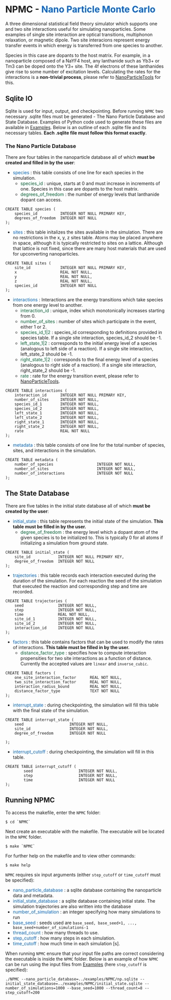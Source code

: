 # NPMC - <span style="color: #0066CC"> Nano Particle Monte Carlo </span>

A three dimensional statistical field theory simulator which supports one and two site interactions useful for simulating nanoparticles. Some examples of single site interaction are optical transitions, multiphonon relaxation, or magnetic dipole. Two site interacions represent energy transfer events in which energy is transferred from one species to another.

Species in this case are dopants to the host matrix. For example, in a nanoparticle composed of a NaYF4 host, any lanthanide such as Yb3+ or Tm3 can be doped onto the Y3+ site. The 4f electrons of these lanthanides give rise to some number of excitation levels. Calculating the rates for the interactions is a **non-trivial process**, please refer to [NanoParticleTools](./https://github.com/BlauGroup/NanoParticleTools) for this. 

## Sqlite IO

Sqlite is used for input, output, and checkpointing. Before running `NPMC` two necessary .sqlite files must be generated - The Nano Particle Database and State Database. Examples of Python code used to generate these files are available in [Examples](./Examples.html). Below is an outline of each .sqlite file and its necessary tables. **Each .sqlite file must follow this format exactly**. 

### The Nano Particle Database
There are four tables in the nanoparticle database all of which **must be created and filled in by the user**:

- <span style="color:#0066CC"> species </span> : this table consists of one line for each species in the simulation.
    - <span style="color:#006633"> species_id </span>: unique, starts at 0 and must increase in increments of one. Species in this case are dopants to the host matrix.
    - <span style="color:#006633"> degrees_of_freedom </span>: the number of energy levels that lanthanide dopant can access.

```
CREATE TABLE species (
    species_id          INTEGER NOT NULL PRIMARY KEY,
    degrees_of_freedom  INTEGER NOT NULL
);
```
- <span style="color:#0066CC"> sites </span>: this table initalizes the sites available in the simulation. There are no restrictions in the x, y, z sites table. Atoms may be placed anywhere in space, although it is typically restricted to sites on a lattice. Although that lattice is not fixed, since there are many host materials that are used for upconverting nanoparticles.

```
CREATE TABLE sites (
    site_id             INTEGER NOT NULL PRIMARY KEY,
    x                   REAL NOT NULL,
    y                   REAL NOT NULL,
    z                   REAL NOT NULL,
    species_id          INTEGER NOT NULL
);
```

- <span style="color:#0066CC"> interactions </span>: Interactions are the energy transitions which take species from one energy level to another.
    - <span style="color:#006633"> interaction_id </span>: unique, index which monotonically increases starting from 0.
    - <span style="color:#006633"> number_of_sites </span>: number of sites which participate in the event, either 1 or 2.
    - <span style="color:#006633"> species_id_1\|2 </span>: species_id corresponding to definitions provided in species table. If a single site interaction, species_id_2 should be -1.
    - <span style="color:#006633"> left_state_1\|2 </span>: corresponds to the initial energy level of a species (analogous to left side of a reaction). If a single site interaction, left_state_2 should be -1.
    - <span style="color:#006633"> right_state_1\|2 </span>: corresponds to the final energy level of a species (analogous to right side of a reaction). If a single site interaction, right_state_2 should be -1.
    - <span style="color:#006633"> rate </span>: rate for the energy transition event, please refer to [NanoParticleTools](./https://github.com/BlauGroup/NanoParticleTools). 

```
CREATE TABLE interactions (
    interaction_id      INTEGER NOT NULL PRIMARY KEY,
    number_of_sites     INTEGER NOT NULL,
    species_id_1        INTEGER NOT NULL,
    species_id_2        INTEGER NOT NULL,
    left_state_1        INTEGER NOT NULL,
    left_state_2        INTEGER NOT NULL,
    right_state_1       INTEGER NOT NULL,
    right_state_2       INTEGER NOT NULL,
    rate                REAL NOT NULL
);
```

- <span style="color:#0066CC"> metadata </span>: this table consists of one line for the total number of species, sites, and interactions in the simulation.

```
CREATE TABLE metadata (
    number_of_species                   INTEGER NOT NULL,
    number_of_sites                     INTEGER NOT NULL,
    number_of_interactions              INTEGER NOT NULL
);
```
## The State Database
There are five tables in the initial state database all of which **must be created by the user**: 

- <span style="color:#0066CC"> initial_state </span>: this table represents the initial state of the simulation. **This table must be filled in by the user.**
    - <span style="color:#006633"> degree_of_freedom </span>:
    the energy level which a dopant atom of the given species is to be initialized to. This is typically 0 for all atoms if initializing a simulation from ground state.
```
CREATE TABLE initial_state (
    site_id            INTEGER NOT NULL PRIMARY KEY,
    degree_of_freedom  INTEGER NOT NULL
);
```

- <span style="color:#0066CC"> trajectories </span>: this table records each interaction executed during the duration of the simulation. For each reaction the seed of the simulation that executed the reaction and corresponding step and time are recorded. 

```
CREATE TABLE trajectories (
    seed               INTEGER NOT NULL,
    step               INTEGER NOT NULL,
    time               REAL NOT NULL,
    site_id_1          INTEGER NOT NULL,
    site_id_2          INTEGER NOT NULL,
    interaction_id     INTEGER NOT NULL
);
```
- <span style="color:#0066CC"> factors </span>: this table contains factors that can be used to modify the rates of interactions. **This table must be filled in by the user.**
    - <span style="color:#006633"> distance_factor_type </span>: specifies how to compute interaction propensities for two site interactions as a function of distance. Currently the accepted values are `linear` and `inverse_cubic`.

```
CREATE TABLE factors (
    one_site_interaction_factor      REAL NOT NULL,
    two_site_interaction_factor      REAL NOT NULL,
    interaction_radius_bound         REAL NOT NULL,
    distance_factor_type             TEXT NOT NULL
);
```

- <span style="color:#0066CC"> interrupt_state </span>: during checkpointing, the simulation will fill this table with the final state of the simulation. 

```
CREATE TABLE interrupt_state (
    seed                    INTEGER NOT NULL,
    site_id                 INTEGER NOT NULL,
    degree_of_freedom       INTEGER NOT NULL
        
); 
```

- <span style="color:#0066CC"> interrupt_cutoff </span>: during checkpointing, the simulation will fill in this table.

```
CREATE TABLE interrupt_cutoff (
        seed                    INTEGER NOT NULL,
        step                    INTEGER NOT NULL,
        time                    INTEGER NOT NULL   
);
```

## Running NPMC
To access the makefile, enter the `NPMC` folder:

```
$ cd `NPMC`
```

Next create an executable with the makefile. The executable will be located in the `NPMC` folder.

```
$ make `NPMC`
```

For further help on the makefile and to view other commands:

```
$ make help
```

`NPMC` requires six input arguments (either `step_cutoff` or `time_cutoff` must be specified): 

- <span style="color:#0066CC"> nano_particle_database </span>: a sqlite database containing the nanoparticle data and metadata.
- <span style="color:#0066CC"> initial_state_database </span> : a sqlite database containing initial state. The simulation trajectories are also written into the database
- <span style="color:#0066CC"> number_of_simulation </span>: an integer specifying how many simulations to run
-  <span style="color:#0066CC"> base_seed </span>: seeds used are `base_seed, base_seed+1, ..., base_seed+number_of_simulations-1`
- <span style="color:#0066CC"> thread_count </span>: how many threads to use.
- <span style="color:#0066CC"> step_cutoff </span>: how many steps in each simulation.
- <span style="color:#0066CC"> time_cutoff </span>: how much time in each simulation [s].

When running `NPMC` ensure that your input file paths are correct considering the executable is inside the `NPMC` folder. Below is an example of how `NPMC` can be run using the input files from [Examples](./Examples.html) (here `step_cutoff` is specified):

```
./NPMC --nano_particle_database=../examples/NPMC/np.sqlite --initial_state_database=../examples/NPMC/initial_state.sqlite --number_of_simulations=1000 --base_seed=1000 --thread_count=8 --step_cutoff=200 
```